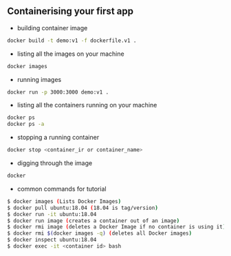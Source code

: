 ## Containerising your first app

- building container image
```bash
docker build -t demo:v1 -f dockerfile.v1 .
```

- listing all the images on your machine
``` bash
docker images
```

- running images 
```bash
docker run -p 3000:3000 demo:v1 .
```

- listing all the containers running on your machine 
```bash
docker ps
docker ps -a
```

- stopping a running container 
```bash 
docker stop <container_ir or container_name>
```

- digging through the image
```bash
docker 
```





- common commands for tutorial

``` bash
$ docker images (Lists Docker Images)
$ docker pull ubuntu:18.04 (18.04 is tag/version)
$ docker run -it ubuntu:18.04
$ docker run image (creates a container out of an image)
$ docker rmi image (deletes a Docker Image if no container is using it)
$ docker rmi $(docker images -q) (deletes all Docker images)
$ docker inspect ubuntu:18.04
$ docker exec -it <container id> bash
```